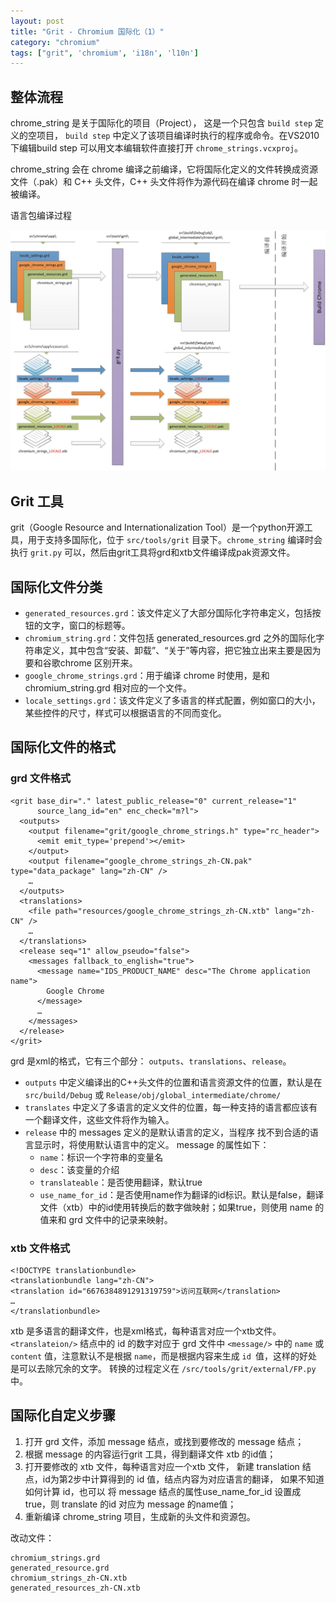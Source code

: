 ```yaml
---
layout: post
title: "Grit - Chromium 国际化（1）"
category: "chromium"
tags: ["grit", 'chromium', 'i18n', 'l10n']
---
```



## 整体流程
chrome_string 是关于国际化的项目（Project）， 这是一个只包含 `build step` 定义的空项目， `build step` 中定义了该项目编译时执行的程序或命令。在VS2010下编辑build step 可以用文本编辑软件直接打开 `chrome_strings.vcxproj`。

chrome_string 会在 chrome 编译之前编译，它将国际化定义的文件转换成资源文件（.pak）和 C++ 头文件，C++ 头文件将作为源代码在编译 chrome 时一起被编译。

 
语言包编译过程

![](/images/posts/grit/grit.jpg)

##	Grit 工具
grit（Google Resource and Internationalization Tool）是一个python开源工具，用于支持多国际化，位于 `src/tools/grit` 目录下。`chrome_string` 编译时会执行 `grit.py` 可以，然后由grit工具将grd和xtb文件编译成pak资源文件。

##	国际化文件分类
- `generated_resources.grd`：该文件定义了大部分国际化字符串定义，包括按钮的文字，窗口的标题等。
- `chromium_string.grd`：文件包括 generated_resources.grd 之外的国际化字符串定义，其中包含“安装、卸载”、“关于”等内容，把它独立出来主要是因为要和谷歌chrome 区别开来。
- `google_chrome_strings.grd`：用于编译 chrome 时使用，是和 chromium_string.grd 相对应的一个文件。
- `locale_settings.grd`：该文件定义了多语言的样式配置，例如窗口的大小，某些控件的尺寸，样式可以根据语言的不同而变化。

##	国际化文件的格式
###	grd 文件格式
```
<grit base_dir="." latest_public_release="0" current_release="1"
      source_lang_id="en" enc_check="m?l">
  <outputs>
    <output filename="grit/google_chrome_strings.h" type="rc_header">
      <emit emit_type='prepend'></emit>
    </output>
    <output filename="google_chrome_strings_zh-CN.pak" type="data_package" lang="zh-CN" />
    …
  </outputs>
  <translations>
    <file path="resources/google_chrome_strings_zh-CN.xtb" lang="zh-CN" />
    …
  </translations>
  <release seq="1" allow_pseudo="false">
    <messages fallback_to_english="true">
      <message name="IDS_PRODUCT_NAME" desc="The Chrome application name">
        Google Chrome
      </message>
      …
    </messages>
  </release>
</grit>
```

grd 是xml的格式，它有三个部分： `outputs`、`translations`、`release`。
- `outputs` 中定义编译出的C++头文件的位置和语言资源文件的位置，默认是在 `src/build/Debug` 或 `Release/obj/global_intermediate/chrome/`
- `translates` 中定义了多语言的定义文件的位置，每一种支持的语言都应该有一个翻译文件，这些文件将作为输入。
- `release` 中的 messages 定义的是默认语言的定义，当程序 找不到合适的语言显示时，将使用默认语言中的定义。
	message 的属性如下：
	- `name`：标识一个字符串的变量名
	- `desc`：该变量的介绍
	- `translateable`：是否使用翻译，默认true
	- `use_name_for_id`：是否使用name作为翻译的id标识。默认是false，翻译文件（xtb）中的id使用转换后的数字做映射；如果true，则使用 name 的值来和 grd 文件中的记录来映射。

###	xtb 文件格式
```
<!DOCTYPE translationbundle>
<translationbundle lang="zh-CN">
<translation id="6676384891291319759">访问互联网</translation>
…
</translationbundle>
```

xtb 是多语言的翻译文件，也是xml格式，每种语言对应一个xtb文件。`<translateion/>` 结点中的 id 的数字对应于 grd 文件中 `<message/>` 中的 `name` 或 `content` 值，注意默认不是根据 `name`，而是根据内容来生成 `id `值，这样的好处是可以去除冗余的文字。 转换的过程定义在 `/src/tools/grit/external/FP.py` 中。

## 国际化自定义步骤
1. 打开 grd 文件，添加 message 结点，或找到要修改的 message 结点；
1. 根据 message 的内容运行grit 工具，得到翻译文件 xtb 的id值；
1. 打开要修改的 xtb 文件，每种语言对应一个xtb 文件， 新建 translation 结点，id为第2步中计算得到的 id 值，结点内容为对应语言的翻译， 如果不知道如何计算 id，也可以 将 message 结点的属性use_name_for_id 设置成true，则 translate 的id 对应为 message 的name值；
1. 重新编译 chrome_string 项目，生成新的头文件和资源包。

改动文件：

```
chromium_strings.grd
generated_resource.grd 
chromium_strings_zh-CN.xtb 
generated_resources_zh-CN.xtb 
```